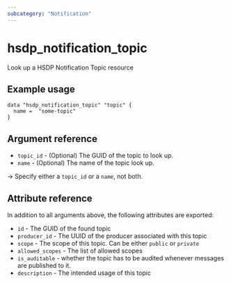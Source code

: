 ```yaml
---
subcategory: "Notification"
---
```


# hsdp_notification_topic

Look up a HSDP Notification Topic resource

## Example usage

```hcl
data "hsdp_notification_topic" "topic" {
  name =  "some-topic"
}
```

## Argument reference

* `topic_id` - (Optional) The GUID of the topic to look up.
* `name` - (Optional) The name of the topic look up.

-> Specify either a `topic_id` or a `name`, not both.

## Attribute reference

In addition to all arguments above, the following attributes are exported:

* `id` - The GUID of the found topic
* `producer_id` - The UUID of the producer associated with this topic
* `scope` - The scope of this topic. Can be either `public` or `private`
* `allowed_scopes` - The list of allowed scopes
* `is_auditable` -  whether the topic has to be audited whenever messages are published to it.
* `description` - The intended usage of this topic
